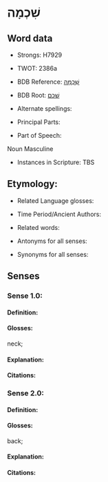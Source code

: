 # שִׁכְמָה

<!-- Status: S2="NeedsEdits" -->
<!-- Lexica used for edits:   -->

## Word data

* Strongs: H7929

* TWOT: 2386a

* BDB Reference: [שִׁכְמָה](rc://en/bdb/dict/v.dd.ab)

* BDB Root: [שׁכם](rc://en/bdb/dict/v.dd.aa)

* Alternate spellings:

* Principal Parts:

* Part of Speech:

Noun Masculine

* Instances in Scripture: TBS

## Etymology:

* Related Language glosses:

* Time Period/Ancient Authors:

* Related words:

* Antonyms for all senses:

* Synonyms for all senses:

## Senses

### Sense 1.0:

#### Definition:

#### Glosses:

neck; 

#### Explanation:

#### Citations:



### Sense 2.0:

#### Definition:

#### Glosses:

back; 

#### Explanation:

#### Citations:




